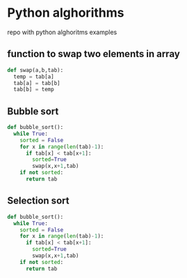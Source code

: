 # Python alghorithms 
repo with python alghoritms examples

## function to swap two elements in array
``` python
def swap(a,b,tab):
  temp = tab[a]
  tab[a] = tab[b]
  tab[b] = temp
```


## Bubble sort
``` python
def bubble_sort():
  while True:
    sorted = False
    for x in range(len(tab)-1):
      if tab[x] < tab[x+1]:
        sorted=True
        swap(x,x+1,tab)
    if not sorted:
      return tab
```
## Selection sort
``` python
def bubble_sort():
  while True:
    sorted = False
    for x in range(len(tab)-1):
      if tab[x] < tab[x+1]:
        sorted=True
        swap(x,x+1,tab)
    if not sorted:
      return tab
```
